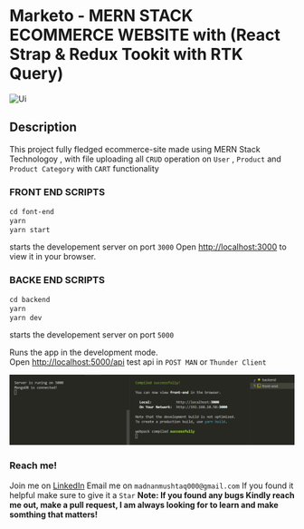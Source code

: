 # Marketo - MERN STACK ECOMMERCE WEBSITE with (React Strap & Redux Tookit with RTK Query)
![Ui](demo/marketo-demo.gif)

## Description
This project fully fledged ecommerce-site made using MERN Stack Technologoy , with file uploading all `CRUD` operation on `User` , `Product` and `Product Category` with `CART` functionality

### FRONT END SCRIPTS 
```
cd font-end
yarn
yarn start
```
starts the developement server on port `3000`
Open [http://localhost:3000](http://localhost:3000) to view it in your browser.


### BACKE END SCRIPTS 
```
cd backend
yarn
yarn dev
```
starts the developement server on port `5000`

Runs the app in the development mode.\
Open [http://localhost:5000/api](http://localhost:5000/api/) test api in `POST MAN` or `Thunder Client`

![Ui](demo/scripts.png)

### Reach me!
Join me on [LinkedIn](https://www.linkedin.com/in/m-adnan-mushtaq/)
Email me on `madnanmushtaq000@gmail.com`
If you found  it helpful make sure to give it a `Star`
**Note: If you found any bugs Kindly reach me out, make a pull request, I am always looking for to learn and make somthing that matters!**

